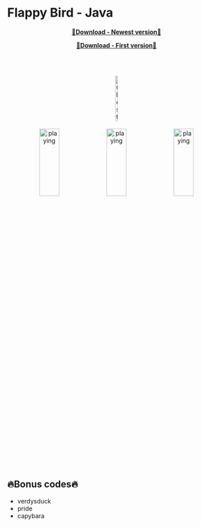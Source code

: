 # Flappy Bird - Java

<p align="center"><a href="https://www.mediafire.com/file/4deqzvm4vib3isx/app-debug.apk/file" download><b>💾Download - Newest version💾</b></a></p>
<p align="center"><a href="github.com/KRBNJSF/FlappyBird_Java/raw/master/app-debug.apk" download><b>💾Download - First version💾</b></a></p>

<br>
<br>

<p align="center">
 
<a href="https://www.mediafire.com/file/4deqzvm4vib3isx/app-debug.apk/file" download>
 <img src="https://user-images.githubusercontent.com/90755554/164563628-6a321da5-c2d2-4c80-97e0-8d55529d44bb.png" alt="Ghost" height="105px" width="10%">
</a>
 
 <br>
 <br>
 
 <img src="https://user-images.githubusercontent.com/90755554/175093293-8f0076a8-0fcc-4f89-ac58-ed9931afb188.png" alt="playing" width="30%" height="20%">
 <img src="https://user-images.githubusercontent.com/90755554/175094200-6b1d1e2d-75a4-4c92-a4b5-a5f81ed2b74b.png" alt="playing" width="30%" height="20%">
 <img src="https://user-images.githubusercontent.com/90755554/175094042-2a03ebea-a9e3-4794-b22a-5f3f65cd8863.png" alt="playing" width="30%" height="20%">
 
 </p>
 
 ## 🔥Bonus codes🔥
 
  - verdysduck
  - pride
  - capybara
